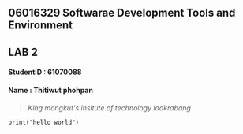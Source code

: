 ## **06016329 Softwarae Development Tools and Environment**
## **LAB 2**
#### **StudentID** : 61070088
#### **Name** : Thitiwut phohpan
> *King mongkut's insitute of technology ladkrabang*
``` 
print("hello world")
```


